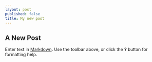 ```yaml
---
layout: post
published: false
title: My new post
---
```


## A New Post

Enter text in [Markdown](http://daringfireball.net/projects/markdown/). Use the toolbar above, or click the **?** button for formatting help.
